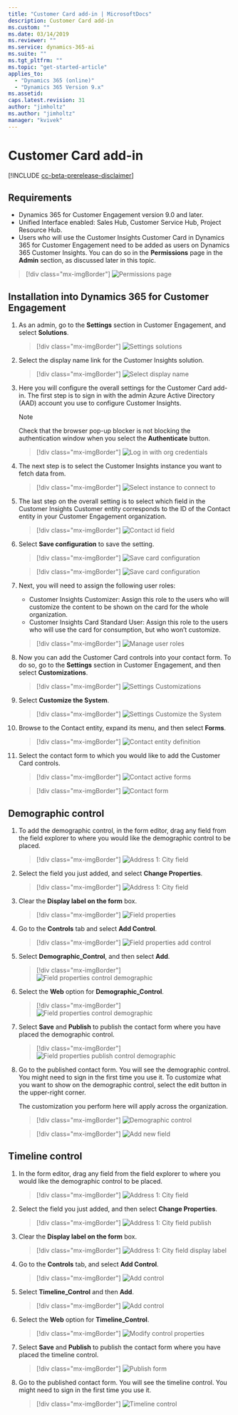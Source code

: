 ```yaml
---
title: "Customer Card add-in | MicrosoftDocs"
description: Customer Card add-in
ms.custom: ""
ms.date: 03/14/2019
ms.reviewer: ""
ms.service: dynamics-365-ai
ms.suite: ""
ms.tgt_pltfrm: ""
ms.topic: "get-started-article"
applies_to: 
  - "Dynamics 365 (online)"
  - "Dynamics 365 Version 9.x"
ms.assetid: 
caps.latest.revision: 31
author: "jimholtz"
ms.author: "jimholtz"
manager: "kvivek"
---
```

# Customer Card add-in

[!INCLUDE [cc-beta-prerelease-disclaimer](../includes/cc-beta-prerelease-disclaimer.md)]

## Requirements

- Dynamics 365 for Customer Engagement version 9.0 and later.
- Unified Interface enabled: Sales Hub, Customer Service Hub, Project Resource Hub. 
- Users who will use the Customer Insights Customer Card in Dynamics 365 for Customer Engagement need to be added as users on Dynamics 365 Customer Insights. You can do so in the **Permissions** page in the **Admin** section, as discussed later in this topic.

<!--note from editor: re sentence above--I'm not seeing where the reference is to the Permissions page   -->

> [!div class="mx-imgBorder"] 
> ![](media/permissions-page.png "Permissions page")

## Installation into Dynamics 365 for Customer Engagement

1. As an admin, go to the **Settings** section in Customer Engagement, and select **Solutions**. 

   > [!div class="mx-imgBorder"] 
   > ![](media/settings-solutions.png "Settings solutions")

2. Select the display name link for the Customer Insights solution.

   > [!div class="mx-imgBorder"] 
   > ![](media/select-display-name.png "Select display name")

3. Here you will configure the overall settings for the Customer Card add-in. The first step is to sign in with the admin Azure Active Directory (AAD) account you use to configure Customer Insights.

   > [!NOTE]
   > Check that the browser pop-up blocker is not blocking the authentication window when you select the **Authenticate** button. 

   > [!div class="mx-imgBorder"] 
   > ![](media/login-with-org-credentials.png "Log in with org credentials")

4. The next step is to select the Customer Insights instance you want to fetch data from.

   > [!div class="mx-imgBorder"] 
   > ![](media/select-instance-to-connect.png "Select instance to connect to")

5. The last step on the overall setting is to select which field in the Customer Insights Customer entity corresponds to the ID of the Contact entity in your Customer Engagement organization. 

   > [!div class="mx-imgBorder"] 
   > ![](media/contact-id-field.png "Contact id field")

6. Select **Save configuration** to save the setting. 

   > [!div class="mx-imgBorder"] 
   > ![](media/card-configuration-save.png "Save card configuration")

   > [!div class="mx-imgBorder"] 
   > ![](media/card-configuration-save2.png "Save card configuration")

7. Next, you will need to assign the following user roles:

   - Customer Insights Customizer: Assign this role to the users who will customize the content to be shown on the card for the whole organization.
   - Customer Insights Card Standard User: Assign this role to the users who will use the card for consumption, but who won’t customize. 
   
   > [!div class="mx-imgBorder"] 
   > ![](media/manage-user-roles.png "Manage user roles")

8. Now you can add the Customer Card controls into your contact form. To do so, go to the **Settings** section in Customer Engagement, and then select **Customizations**. 
 
   > [!div class="mx-imgBorder"] 
   > ![](media/settings-customizations.png "Settings Customizations")

9. Select **Customize the System**.

   > [!div class="mx-imgBorder"] 
   > ![](media/settings-customize-system.png "Settings Customize the System")

10.	Browse to the Contact entity, expand its menu, and then select **Forms**. 
    
    > [!div class="mx-imgBorder"] 
    > ![](media/contact-entity-definition.png "Contact entity definition")

11. Select the contact form to which you would like to add the Customer Card controls.

    > [!div class="mx-imgBorder"] 
    > ![](media/contact-active-forms.png "Contact active forms")

    > [!div class="mx-imgBorder"] 
    > ![](media/contact-form-designer.png "Contact form")

## Demographic control

1. To add the demographic control, in the form editor, drag any field from the field explorer to where you would like the demographic control to be placed.  

   > [!div class="mx-imgBorder"] 
   > ![](media/contact-form-designer2.png "Address 1: City field")

2. Select the field you just added, and select **Change Properties**. 

   > [!div class="mx-imgBorder"] 
   > ![](media/contact-form-designer3.png "Address 1: City field")

3. Clear the **Display label on the form** box. 
   
   > [!div class="mx-imgBorder"] 
   > ![](media/field-properties.png "Field properties")

4. Go to the **Controls** tab and select **Add Control**.

   > [!div class="mx-imgBorder"] 
   > ![](media/field-properties-add-control.png "Field properties add control")

5. Select **Demographic_Control**, and then select **Add**.

   > [!div class="mx-imgBorder"] 
   > ![](media/field-properties-add-control-demographic.png "Field properties control demographic")

6. Select the **Web** option for **Demographic_Control**.

   > [!div class="mx-imgBorder"] 
   > ![](media/field-properties-add-control-demographic2.png "Field properties control demographic")

7. Select **Save** and **Publish** to publish the contact form where you have placed the demographic control.

   > [!div class="mx-imgBorder"] 
   > ![](media/field-properties-add-control-demographic3.png "Field properties publish control demographic")

8. Go to the published contact form. You will see the demographic control. You might need to sign in the first time you use it. To customize what you want to show on the demographic control, select the edit button in the upper-right corner. 

   The customization you perform here will apply across the organization.

   > [!div class="mx-imgBorder"] 
   > ![](media/demographic-control.png "Demographic control")

   > [!div class="mx-imgBorder"] 
   > ![](media/add-new-field.png "Add new field")

## Timeline control

1. In the form editor, drag any field from the field explorer to where you would like the demographic control to be placed.  

   > [!div class="mx-imgBorder"] 
   > ![](media/contact-form-designer4.png "Address 1: City field")

2. Select the field you just added, and then select **Change Properties**. 
 
   > [!div class="mx-imgBorder"] 
   > ![](media/contact-form-designer-publish.png "Address 1: City field publish")

3. Clear the **Display label on the form** box.
   
   > [!div class="mx-imgBorder"] 
   > ![](media/field-properties-display-label.png "Address 1: City field display label")

4. Go to the **Controls** tab, and select **Add Control**.

   
   > [!div class="mx-imgBorder"] 
   > ![](media/field-properties-add-control2.png "Add control")


5. Select **Timeline_Control** and then **Add**.

   > [!div class="mx-imgBorder"] 
   > ![](media/field-properties-add-control3.png "Add control")

6. Select the **Web** option for **Timeline_Control**.

   > [!div class="mx-imgBorder"] 
   > ![](media/field-properties-add-control4.png "Modify control properties")

7. Select **Save** and **Publish** to publish the contact form where you have placed the timeline control.
   
   > [!div class="mx-imgBorder"] 
   > ![](media/field-properties-publish-control.png "Publish form")

8. Go to the published contact form. You will see the timeline control. You might need to sign in the first time you use it. 

   > [!div class="mx-imgBorder"] 
   > ![](media/timeline-control.png "Timeline control")

